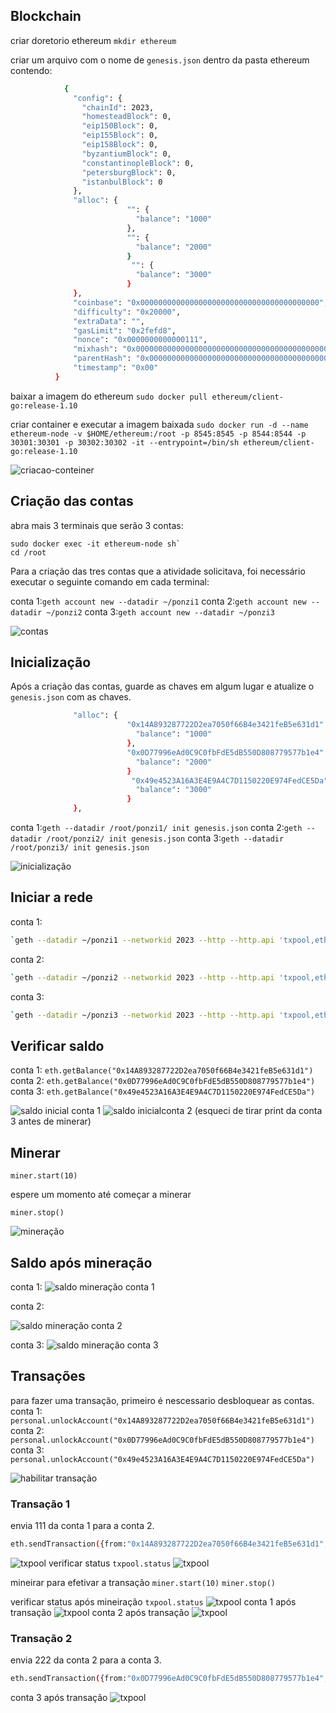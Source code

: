 
## Blockchain
criar doretorio ethereum
`mkdir ethereum`

criar um arquivo com o nome de `genesis.json` dentro da pasta ethereum contendo:
```sh          
            {
              "config": {
                "chainId": 2023,
                "homesteadBlock": 0,
                "eip150Block": 0,
                "eip155Block": 0,
                "eip158Block": 0,
                "byzantiumBlock": 0,
                "constantinopleBlock": 0,
                "petersburgBlock": 0,
                "istanbulBlock": 0
              },
              "alloc": {
                          "": {
                            "balance": "1000"
                          },
                          "": {
                            "balance": "2000"
                          }
                           "": {
                            "balance": "3000"
                          }
              },
              "coinbase": "0x0000000000000000000000000000000000000000",
              "difficulty": "0x20000",
              "extraData": "",
              "gasLimit": "0x2fefd8",
              "nonce": "0x0000000000000111",
              "mixhash": "0x0000000000000000000000000000000000000000000000000000000000000000",
              "parentHash": "0x0000000000000000000000000000000000000000000000000000000000000000",
              "timestamp": "0x00"
          }
```

baixar a imagem do ethereum
`sudo docker pull ethereum/client-go:release-1.10`

criar container e executar a imagem baixada 
`sudo docker run -d --name ethereum-node -v $HOME/ethereum:/root -p 8545:8545 -p 8544:8544 -p 30301:30301 -p 30302:30302 -it --entrypoint=/bin/sh ethereum/client-go:release-1.10`

![criacao-conteiner](https://media.discordapp.net/attachments/848753904405446687/1187531396055564388/dockerpull.png?ex=659739cc&is=6584c4cc&hm=d1bfaf187822c72abe546a8d115e99c7ffb58977a953ea28f6bfc6f9d1fc6f52&=&format=webp&quality=lossless)

## Criação das contas
abra mais 3 terminais que serão 3 contas:
```
sudo docker exec -it ethereum-node sh`
cd /root
```

Para a criação das tres contas que a atividade solicitava, foi necessário executar o seguinte comando em cada terminal:

conta 1:`geth account new --datadir ~/ponzi1` 
conta 2:`geth account new --datadir ~/ponzi2` 
conta 3:`geth account new --datadir ~/ponzi3` 


![contas](https://media.discordapp.net/attachments/848753904405446687/1187531268250943548/accCreation.png?ex=659739ad&is=6584c4ad&hm=5c9808221d50f52fc07b43a199467ca373c8554f83a8ca1f0a93e902a848bed8&=&format=webp&quality=lossless&width=622&height=701)

## Inicialização
Após a criação das contas, guarde as chaves em algum lugar e atualize o `genesis.json` com as chaves.
```sh          
              "alloc": {
                          "0x14A893287722D2ea7050f66B4e3421feB5e631d1": {
                            "balance": "1000"
                          },
                          "0x0D77996eAd0C9C0fbFdE5dB550D808779577b1e4": {
                            "balance": "2000"
                          }
                           "0x49e4523A16A3E4E9A4C7D1150220E974FedCE5Da": {
                            "balance": "3000"
                          }
              },
```

conta 1:`geth --datadir /root/ponzi1/ init genesis.json`
conta 2:`geth --datadir /root/ponzi2/ init genesis.json`
conta 3:`geth --datadir /root/ponzi3/ init genesis.json`

![inicialização](https://media.discordapp.net/attachments/848753904405446687/1187531487571095652/initgenesis.png?ex=659739e1&is=6584c4e1&hm=28760e89dd22cb3495a1c42c6c64c5fd70daeab5965388958434c12f26ffc2f7&=&format=webp&quality=lossless&width=622&height=701)

## Iniciar a rede

conta 1:
```sh 
`geth --datadir ~/ponzi1 --networkid 2023 --http --http.api 'txpool,eth,net,web3,personal,admin,miner' --http.corsdomain '*' --authrpc.port 8547 --allow-insecure-unlock console`
```
conta 2:
```sh 
`geth --datadir ~/ponzi2 --networkid 2023 --http --http.api 'txpool,eth,net,web3,personal,admin,miner' --http.corsdomain '*' --authrpc.port 8546 --port 30302 --http.port 8544 --allow-insecure-unlock console`
```
conta 3:
```sh 
`geth --datadir ~/ponzi3 --networkid 2023 --http --http.api 'txpool,eth,net,web3,personal,admin,miner' --http.corsdomain '*' --authrpc.port 8548 --port 30500 --http.port 30501 --allow-insecure-unlock console`
```

## Verificar saldo

conta 1: `eth.getBalance("0x14A893287722D2ea7050f66B4e3421feB5e631d1")`
conta 2: `eth.getBalance("0x0D77996eAd0C9C0fbFdE5dB550D808779577b1e4")`
conta 3: `eth.getBalance("0x49e4523A16A3E4E9A4C7D1150220E974FedCE5Da")`

![saldo inicial conta 1](https://media.discordapp.net/attachments/848753904405446687/1187531604235649114/balance1.png?ex=659739fd&is=6584c4fd&hm=134622de1b6ef91d48c811c760290874ac5561486b7f40b53226f33852274d26&=&format=webp&quality=lossless)
![saldo inicialconta 2](https://media.discordapp.net/attachments/848753904405446687/1187531604512493699/balance2.png?ex=659739fd&is=6584c4fd&hm=8ede04e489b72591434aed66d63612d1b8c9b05542932ca79c4511b2a7415961&=&format=webp&quality=lossless)
(esqueci de tirar print da conta 3 antes de minerar)

## Minerar
`miner.start(10)`

espere um momento até começar a minerar

`miner.stop()`

![mineração](https://media.discordapp.net/attachments/853422218222370818/1187520739679682640/image.png?ex=65972fdf&is=6584badf&hm=511ad914c06ea287f011daf8be45dae810f96b698cd497d218068ce404c90165&=&format=webp&quality=lossless&width=716&height=701)

## Saldo após mineração
conta 1:
![saldo mineração conta 1](https://media.discordapp.net/attachments/848753904405446687/1187547112062324786/balance1mine.png?ex=6597486f&is=6584d36f&hm=d7c9104ce4d6e07ce80e169266bc060b48abee0bf53974ab2a1a14b11cf22764&=&format=webp&quality=lossless)

conta 2:

![saldo mineração conta 2](https://media.discordapp.net/attachments/848753904405446687/1187547136800342137/balance2mine.png?ex=65974874&is=6584d374&hm=3a59fbda9014a423a8d2e1dcc6a8a3fb021c3d51f8777282edd57fce60b3d9fd&=&format=webp&quality=lossless)

conta 3:
![saldo mineração conta 3](https://media.discordapp.net/attachments/848753904405446687/1187547168656076840/balance3mine.png?ex=6597487c&is=6584d37c&hm=e6e61ab077e176ce998b0a8a7c16520a28d37747d6821759d91b6ffb6ddcdd9d&=&format=webp&quality=lossless)

## Transações
para fazer uma transação, primeiro é nescessario desbloquear as contas.
conta 1: `personal.unlockAccount("0x14A893287722D2ea7050f66B4e3421feB5e631d1")`
conta 2: `personal.unlockAccount("0x0D77996eAd0C9C0fbFdE5dB550D808779577b1e4")`
conta 3: `personal.unlockAccount("0x49e4523A16A3E4E9A4C7D1150220E974FedCE5Da")`

![habilitar transação](https://media.discordapp.net/attachments/848753904405446687/1187548862479597688/unlockAcc.png?ex=65974a10&is=6584d510&hm=c2bfd06d6d4983ea2527dcc805f74b5b7c2f06b7cda4015f68e8ab9fc2d21923&=&format=webp&quality=lossless)

### Transação 1
envia 111 da conta 1 para a conta 2.
```sh
eth.sendTransaction({from:"0x14A893287722D2ea7050f66B4e3421feB5e631d1", to:"0x0D77996eAd0C9C0fbFdE5dB550D808779577b1e4", value:111, gas:21000})
```
![txpool](https://media.discordapp.net/attachments/848753904405446687/1187551750576689162/transaction1.png?ex=65974cc0&is=6584d7c0&hm=65176a3e3f4e4d68688d95014f31c0f6412213724f246cbbf9cea3a8bc882a6f&=&format=webp&quality=lossless)
verificar status
`txpool.status`
![txpool](https://media.discordapp.net/attachments/848753904405446687/1187550216610643978/txpool.png?ex=65974b53&is=6584d653&hm=c9459d03f278b531764010f5876c26217a872079d21f13f4d0ec24f0d8d8908d&=&format=webp&quality=lossless)

mineirar para efetivar a transação
`miner.start(10)`
`miner.stop()`

verificar status após mineiração
`txpool.status`
![txpool](https://media.discordapp.net/attachments/848753904405446687/1187552457782468648/txpool2.png?ex=65974d69&is=6584d869&hm=af1d3c56f7362e12aee60a03658ce50fc5771abe62f5c846de643072eca1b50f&=&format=webp&quality=lossless)
conta 1 após transação
![txpool](https://media.discordapp.net/attachments/848753904405446687/1187552757226414120/balance1trans.png?ex=65974db0&is=6584d8b0&hm=ed3b5e1db82d3581d78dad0543842c90b5d567ebbaee6156b5b77c132956e96f&=&format=webp&quality=lossless)
conta 2 após transação
![txpool](https://media.discordapp.net/attachments/848753904405446687/1187553109451489290/balance2trans.png?ex=65974e04&is=6584d904&hm=12f807e26079c4975d2a13991521e53f03a4c50dd5baf2b92c4c01271756bdb6&=&format=webp&quality=lossless)

### Transação 2
envia 222 da conta 2 para a conta 3.
```sh
eth.sendTransaction({from:"0x0D77996eAd0C9C0fbFdE5dB550D808779577b1e4", to:"0x49e4523A16A3E4E9A4C7D1150220E974FedCE5Da", value:222, gas:21000})
```
conta 3 após transação
![txpool](https://media.discordapp.net/attachments/848753904405446687/1187553592622727178/balance3trans.png?ex=65974e78&is=6584d978&hm=12ba1fbf07cfec1326b61117a2c2e071d19d0ca9116917dfd66781eb36daf064&=&format=webp&quality=lossless)




